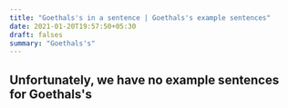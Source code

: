 ```yaml
---
title: "Goethals's in a sentence | Goethals's example sentences"
date: 2021-01-20T19:57:50+05:30
draft: falses
summary: "Goethals's"
---
```

## Unfortunately, we have no example sentences for Goethals's                 
